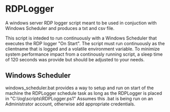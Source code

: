 # RDPLogger

A windows server RDP logger script meant to be used in conjuction with Windows Scheduler and produces a txt and csv file.

This script is inteded to run continuously with a Windows Scheduler that executes the RDP logger "On Start".
The script must run continuously as the clientname that is logged and a volatile environment variable.
To minimize system performance impact from a continously running script, a sleep time of 120 seconds was provide but should be adjusted to your needs. 

## Windows Scheduler
windows_scheduler.bat provides a way to setup and run on start of the machine the RDPLogger schedule task as long as the RDPLogger is placed in "C:\log\scripts\RDPLogger.ps1"
Assumes this .bat is being run on an Administrator account, otherwise add appropriate credentials.